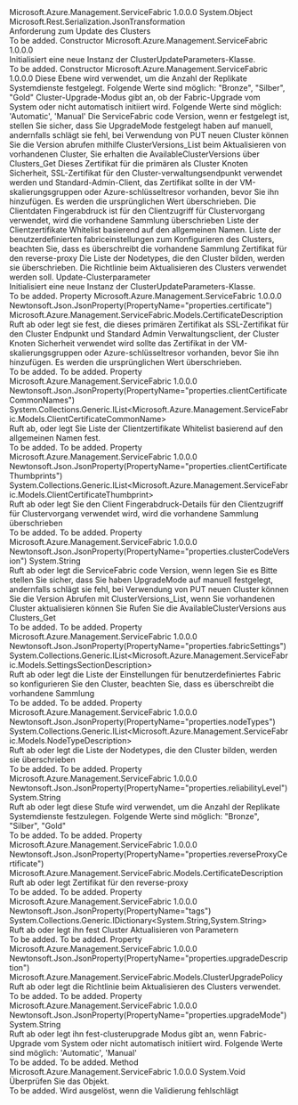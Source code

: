 <Type Name="ClusterUpdateParameters" FullName="Microsoft.Azure.Management.ServiceFabric.Models.ClusterUpdateParameters">
  <TypeSignature Language="C#" Value="public class ClusterUpdateParameters" />
  <TypeSignature Language="ILAsm" Value=".class public auto ansi beforefieldinit ClusterUpdateParameters extends System.Object" />
  <TypeSignature Language="DocId" Value="T:Microsoft.Azure.Management.ServiceFabric.Models.ClusterUpdateParameters" />
  <TypeSignature Language="VB.NET" Value="Public Class ClusterUpdateParameters" />
  <TypeSignature Language="F#" Value="type ClusterUpdateParameters = class" />
  <AssemblyInfo>
    <AssemblyName>Microsoft.Azure.Management.ServiceFabric</AssemblyName>
    <AssemblyVersion>1.0.0.0</AssemblyVersion>
  </AssemblyInfo>
  <Base>
    <BaseTypeName>System.Object</BaseTypeName>
  </Base>
  <Interfaces />
  <Attributes>
    <Attribute>
      <AttributeName>Microsoft.Rest.Serialization.JsonTransformation</AttributeName>
    </Attribute>
  </Attributes>
  <Docs>
    <summary>
            Anforderung zum Update des Clusters
            </summary>
    <remarks>To be added.</remarks>
  </Docs>
  <Members>
    <Member MemberName=".ctor">
      <MemberSignature Language="C#" Value="public ClusterUpdateParameters ();" />
      <MemberSignature Language="ILAsm" Value=".method public hidebysig specialname rtspecialname instance void .ctor() cil managed" />
      <MemberSignature Language="DocId" Value="M:Microsoft.Azure.Management.ServiceFabric.Models.ClusterUpdateParameters.#ctor" />
      <MemberSignature Language="VB.NET" Value="Public Sub New ()" />
      <MemberType>Constructor</MemberType>
      <AssemblyInfo>
        <AssemblyName>Microsoft.Azure.Management.ServiceFabric</AssemblyName>
        <AssemblyVersion>1.0.0.0</AssemblyVersion>
      </AssemblyInfo>
      <Parameters />
      <Docs>
        <summary>
            Initialisiert eine neue Instanz der ClusterUpdateParameters-Klasse.
            </summary>
        <remarks>To be added.</remarks>
      </Docs>
    </Member>
    <Member MemberName=".ctor">
      <MemberSignature Language="C#" Value="public ClusterUpdateParameters (string reliabilityLevel = null, string upgradeMode = null, string clusterCodeVersion = null, Microsoft.Azure.Management.ServiceFabric.Models.CertificateDescription certificate = null, System.Collections.Generic.IList&lt;Microsoft.Azure.Management.ServiceFabric.Models.ClientCertificateThumbprint&gt; clientCertificateThumbprints = null, System.Collections.Generic.IList&lt;Microsoft.Azure.Management.ServiceFabric.Models.ClientCertificateCommonName&gt; clientCertificateCommonNames = null, System.Collections.Generic.IList&lt;Microsoft.Azure.Management.ServiceFabric.Models.SettingsSectionDescription&gt; fabricSettings = null, Microsoft.Azure.Management.ServiceFabric.Models.CertificateDescription reverseProxyCertificate = null, System.Collections.Generic.IList&lt;Microsoft.Azure.Management.ServiceFabric.Models.NodeTypeDescription&gt; nodeTypes = null, Microsoft.Azure.Management.ServiceFabric.Models.ClusterUpgradePolicy upgradeDescription = null, System.Collections.Generic.IDictionary&lt;string,string&gt; tags = null);" />
      <MemberSignature Language="ILAsm" Value=".method public hidebysig specialname rtspecialname instance void .ctor(string reliabilityLevel, string upgradeMode, string clusterCodeVersion, class Microsoft.Azure.Management.ServiceFabric.Models.CertificateDescription certificate, class System.Collections.Generic.IList`1&lt;class Microsoft.Azure.Management.ServiceFabric.Models.ClientCertificateThumbprint&gt; clientCertificateThumbprints, class System.Collections.Generic.IList`1&lt;class Microsoft.Azure.Management.ServiceFabric.Models.ClientCertificateCommonName&gt; clientCertificateCommonNames, class System.Collections.Generic.IList`1&lt;class Microsoft.Azure.Management.ServiceFabric.Models.SettingsSectionDescription&gt; fabricSettings, class Microsoft.Azure.Management.ServiceFabric.Models.CertificateDescription reverseProxyCertificate, class System.Collections.Generic.IList`1&lt;class Microsoft.Azure.Management.ServiceFabric.Models.NodeTypeDescription&gt; nodeTypes, class Microsoft.Azure.Management.ServiceFabric.Models.ClusterUpgradePolicy upgradeDescription, class System.Collections.Generic.IDictionary`2&lt;string, string&gt; tags) cil managed" />
      <MemberSignature Language="DocId" Value="M:Microsoft.Azure.Management.ServiceFabric.Models.ClusterUpdateParameters.#ctor(System.String,System.String,System.String,Microsoft.Azure.Management.ServiceFabric.Models.CertificateDescription,System.Collections.Generic.IList{Microsoft.Azure.Management.ServiceFabric.Models.ClientCertificateThumbprint},System.Collections.Generic.IList{Microsoft.Azure.Management.ServiceFabric.Models.ClientCertificateCommonName},System.Collections.Generic.IList{Microsoft.Azure.Management.ServiceFabric.Models.SettingsSectionDescription},Microsoft.Azure.Management.ServiceFabric.Models.CertificateDescription,System.Collections.Generic.IList{Microsoft.Azure.Management.ServiceFabric.Models.NodeTypeDescription},Microsoft.Azure.Management.ServiceFabric.Models.ClusterUpgradePolicy,System.Collections.Generic.IDictionary{System.String,System.String})" />
      <MemberSignature Language="VB.NET" Value="Public Sub New (Optional reliabilityLevel As String = null, Optional upgradeMode As String = null, Optional clusterCodeVersion As String = null, Optional certificate As CertificateDescription = null, Optional clientCertificateThumbprints As IList(Of ClientCertificateThumbprint) = null, Optional clientCertificateCommonNames As IList(Of ClientCertificateCommonName) = null, Optional fabricSettings As IList(Of SettingsSectionDescription) = null, Optional reverseProxyCertificate As CertificateDescription = null, Optional nodeTypes As IList(Of NodeTypeDescription) = null, Optional upgradeDescription As ClusterUpgradePolicy = null, Optional tags As IDictionary(Of String, String) = null)" />
      <MemberSignature Language="F#" Value="new Microsoft.Azure.Management.ServiceFabric.Models.ClusterUpdateParameters : string * string * string * Microsoft.Azure.Management.ServiceFabric.Models.CertificateDescription * System.Collections.Generic.IList&lt;Microsoft.Azure.Management.ServiceFabric.Models.ClientCertificateThumbprint&gt; * System.Collections.Generic.IList&lt;Microsoft.Azure.Management.ServiceFabric.Models.ClientCertificateCommonName&gt; * System.Collections.Generic.IList&lt;Microsoft.Azure.Management.ServiceFabric.Models.SettingsSectionDescription&gt; * Microsoft.Azure.Management.ServiceFabric.Models.CertificateDescription * System.Collections.Generic.IList&lt;Microsoft.Azure.Management.ServiceFabric.Models.NodeTypeDescription&gt; * Microsoft.Azure.Management.ServiceFabric.Models.ClusterUpgradePolicy * System.Collections.Generic.IDictionary&lt;string, string&gt; -&gt; Microsoft.Azure.Management.ServiceFabric.Models.ClusterUpdateParameters" Usage="new Microsoft.Azure.Management.ServiceFabric.Models.ClusterUpdateParameters (reliabilityLevel, upgradeMode, clusterCodeVersion, certificate, clientCertificateThumbprints, clientCertificateCommonNames, fabricSettings, reverseProxyCertificate, nodeTypes, upgradeDescription, tags)" />
      <MemberType>Constructor</MemberType>
      <AssemblyInfo>
        <AssemblyName>Microsoft.Azure.Management.ServiceFabric</AssemblyName>
        <AssemblyVersion>1.0.0.0</AssemblyVersion>
      </AssemblyInfo>
      <Parameters>
        <Parameter Name="reliabilityLevel" Type="System.String" />
        <Parameter Name="upgradeMode" Type="System.String" />
        <Parameter Name="clusterCodeVersion" Type="System.String" />
        <Parameter Name="certificate" Type="Microsoft.Azure.Management.ServiceFabric.Models.CertificateDescription" />
        <Parameter Name="clientCertificateThumbprints" Type="System.Collections.Generic.IList&lt;Microsoft.Azure.Management.ServiceFabric.Models.ClientCertificateThumbprint&gt;" />
        <Parameter Name="clientCertificateCommonNames" Type="System.Collections.Generic.IList&lt;Microsoft.Azure.Management.ServiceFabric.Models.ClientCertificateCommonName&gt;" />
        <Parameter Name="fabricSettings" Type="System.Collections.Generic.IList&lt;Microsoft.Azure.Management.ServiceFabric.Models.SettingsSectionDescription&gt;" />
        <Parameter Name="reverseProxyCertificate" Type="Microsoft.Azure.Management.ServiceFabric.Models.CertificateDescription" />
        <Parameter Name="nodeTypes" Type="System.Collections.Generic.IList&lt;Microsoft.Azure.Management.ServiceFabric.Models.NodeTypeDescription&gt;" />
        <Parameter Name="upgradeDescription" Type="Microsoft.Azure.Management.ServiceFabric.Models.ClusterUpgradePolicy" />
        <Parameter Name="tags" Type="System.Collections.Generic.IDictionary&lt;System.String,System.String&gt;" />
      </Parameters>
      <Docs>
        <param name="reliabilityLevel">Diese Ebene wird verwendet, um die Anzahl der Replikate Systemdienste festgelegt. Folgende Werte sind möglich: "Bronze", "Silber", "Gold"</param>
        <param name="upgradeMode">Cluster-Upgrade-Modus gibt an, ob der Fabric-Upgrade vom System oder nicht automatisch initiiert wird. Folgende Werte sind möglich: 'Automatic', 'Manual'</param>
        <param name="clusterCodeVersion">Die ServiceFabric code Version, wenn er festgelegt ist, stellen Sie sicher, dass Sie UpgradeMode festgelegt haben auf manuell, andernfalls schlägt sie fehl, bei Verwendung von PUT neuen Cluster können Sie die Version abrufen mithilfe ClusterVersions_List beim Aktualisieren von vorhandenen Cluster, Sie erhalten die AvailableClusterVersions über Clusters_Get</param>
        <param name="certificate">Dieses Zertifikat für die primären als Cluster Knoten Sicherheit, SSL-Zertifikat für den Cluster-verwaltungsendpunkt verwendet werden und Standard-Admin-Client, das Zertifikat sollte in der VM-skalierungsgruppen oder Azure-schlüsseltresor vorhanden, bevor Sie ihn hinzufügen. Es werden die ursprünglichen Wert überschrieben.</param>
        <param name="clientCertificateThumbprints">Die Clientdaten Fingerabdruck ist für den Clientzugriff für Clustervorgang verwendet, wird die vorhandene Sammlung überschrieben</param>
        <param name="clientCertificateCommonNames">Liste der Clientzertifikate Whitelist basierend auf den allgemeinen Namen.</param>
        <param name="fabricSettings">Liste der benutzerdefinierten fabriceinstellungen zum Konfigurieren des Clusters, beachten Sie, dass es überschreibt die vorhandene Sammlung</param>
        <param name="reverseProxyCertificate">Zertifikat für den reverse-proxy</param>
        <param name="nodeTypes">Die Liste der Nodetypes, die den Cluster bilden, werden sie überschrieben.</param>
        <param name="upgradeDescription">Die Richtlinie beim Aktualisieren des Clusters verwendet werden soll.</param>
        <param name="tags">Update-Clusterparameter</param>
        <summary>
            Initialisiert eine neue Instanz der ClusterUpdateParameters-Klasse.
            </summary>
        <remarks>To be added.</remarks>
      </Docs>
    </Member>
    <Member MemberName="Certificate">
      <MemberSignature Language="C#" Value="public Microsoft.Azure.Management.ServiceFabric.Models.CertificateDescription Certificate { get; set; }" />
      <MemberSignature Language="ILAsm" Value=".property instance class Microsoft.Azure.Management.ServiceFabric.Models.CertificateDescription Certificate" />
      <MemberSignature Language="DocId" Value="P:Microsoft.Azure.Management.ServiceFabric.Models.ClusterUpdateParameters.Certificate" />
      <MemberSignature Language="VB.NET" Value="Public Property Certificate As CertificateDescription" />
      <MemberSignature Language="F#" Value="member this.Certificate : Microsoft.Azure.Management.ServiceFabric.Models.CertificateDescription with get, set" Usage="Microsoft.Azure.Management.ServiceFabric.Models.ClusterUpdateParameters.Certificate" />
      <MemberType>Property</MemberType>
      <AssemblyInfo>
        <AssemblyName>Microsoft.Azure.Management.ServiceFabric</AssemblyName>
        <AssemblyVersion>1.0.0.0</AssemblyVersion>
      </AssemblyInfo>
      <Attributes>
        <Attribute>
          <AttributeName>Newtonsoft.Json.JsonProperty(PropertyName="properties.certificate")</AttributeName>
        </Attribute>
      </Attributes>
      <ReturnValue>
        <ReturnType>Microsoft.Azure.Management.ServiceFabric.Models.CertificateDescription</ReturnType>
      </ReturnValue>
      <Docs>
        <summary>
            Ruft ab oder legt sie fest, die dieses primären Zertifikat als SSL-Zertifikat für den Cluster Endpunkt und Standard Admin Verwaltungsclient, der Cluster Knoten Sicherheit verwendet wird sollte das Zertifikat in der VM-skalierungsgruppen oder Azure-schlüsseltresor vorhanden, bevor Sie ihn hinzufügen.
            Es werden die ursprünglichen Wert überschrieben.
            </summary>
        <value>To be added.</value>
        <remarks>To be added.</remarks>
      </Docs>
    </Member>
    <Member MemberName="ClientCertificateCommonNames">
      <MemberSignature Language="C#" Value="public System.Collections.Generic.IList&lt;Microsoft.Azure.Management.ServiceFabric.Models.ClientCertificateCommonName&gt; ClientCertificateCommonNames { get; set; }" />
      <MemberSignature Language="ILAsm" Value=".property instance class System.Collections.Generic.IList`1&lt;class Microsoft.Azure.Management.ServiceFabric.Models.ClientCertificateCommonName&gt; ClientCertificateCommonNames" />
      <MemberSignature Language="DocId" Value="P:Microsoft.Azure.Management.ServiceFabric.Models.ClusterUpdateParameters.ClientCertificateCommonNames" />
      <MemberSignature Language="VB.NET" Value="Public Property ClientCertificateCommonNames As IList(Of ClientCertificateCommonName)" />
      <MemberSignature Language="F#" Value="member this.ClientCertificateCommonNames : System.Collections.Generic.IList&lt;Microsoft.Azure.Management.ServiceFabric.Models.ClientCertificateCommonName&gt; with get, set" Usage="Microsoft.Azure.Management.ServiceFabric.Models.ClusterUpdateParameters.ClientCertificateCommonNames" />
      <MemberType>Property</MemberType>
      <AssemblyInfo>
        <AssemblyName>Microsoft.Azure.Management.ServiceFabric</AssemblyName>
        <AssemblyVersion>1.0.0.0</AssemblyVersion>
      </AssemblyInfo>
      <Attributes>
        <Attribute>
          <AttributeName>Newtonsoft.Json.JsonProperty(PropertyName="properties.clientCertificateCommonNames")</AttributeName>
        </Attribute>
      </Attributes>
      <ReturnValue>
        <ReturnType>System.Collections.Generic.IList&lt;Microsoft.Azure.Management.ServiceFabric.Models.ClientCertificateCommonName&gt;</ReturnType>
      </ReturnValue>
      <Docs>
        <summary>
            Ruft ab, oder legt Sie Liste der Clientzertifikate Whitelist basierend auf den allgemeinen Namen fest.
            </summary>
        <value>To be added.</value>
        <remarks>To be added.</remarks>
      </Docs>
    </Member>
    <Member MemberName="ClientCertificateThumbprints">
      <MemberSignature Language="C#" Value="public System.Collections.Generic.IList&lt;Microsoft.Azure.Management.ServiceFabric.Models.ClientCertificateThumbprint&gt; ClientCertificateThumbprints { get; set; }" />
      <MemberSignature Language="ILAsm" Value=".property instance class System.Collections.Generic.IList`1&lt;class Microsoft.Azure.Management.ServiceFabric.Models.ClientCertificateThumbprint&gt; ClientCertificateThumbprints" />
      <MemberSignature Language="DocId" Value="P:Microsoft.Azure.Management.ServiceFabric.Models.ClusterUpdateParameters.ClientCertificateThumbprints" />
      <MemberSignature Language="VB.NET" Value="Public Property ClientCertificateThumbprints As IList(Of ClientCertificateThumbprint)" />
      <MemberSignature Language="F#" Value="member this.ClientCertificateThumbprints : System.Collections.Generic.IList&lt;Microsoft.Azure.Management.ServiceFabric.Models.ClientCertificateThumbprint&gt; with get, set" Usage="Microsoft.Azure.Management.ServiceFabric.Models.ClusterUpdateParameters.ClientCertificateThumbprints" />
      <MemberType>Property</MemberType>
      <AssemblyInfo>
        <AssemblyName>Microsoft.Azure.Management.ServiceFabric</AssemblyName>
        <AssemblyVersion>1.0.0.0</AssemblyVersion>
      </AssemblyInfo>
      <Attributes>
        <Attribute>
          <AttributeName>Newtonsoft.Json.JsonProperty(PropertyName="properties.clientCertificateThumbprints")</AttributeName>
        </Attribute>
      </Attributes>
      <ReturnValue>
        <ReturnType>System.Collections.Generic.IList&lt;Microsoft.Azure.Management.ServiceFabric.Models.ClientCertificateThumbprint&gt;</ReturnType>
      </ReturnValue>
      <Docs>
        <summary>
            Ruft ab oder legt Sie den Client Fingerabdruck-Details für den Clientzugriff für Clustervorgang verwendet wird, wird die vorhandene Sammlung überschrieben
            </summary>
        <value>To be added.</value>
        <remarks>To be added.</remarks>
      </Docs>
    </Member>
    <Member MemberName="ClusterCodeVersion">
      <MemberSignature Language="C#" Value="public string ClusterCodeVersion { get; set; }" />
      <MemberSignature Language="ILAsm" Value=".property instance string ClusterCodeVersion" />
      <MemberSignature Language="DocId" Value="P:Microsoft.Azure.Management.ServiceFabric.Models.ClusterUpdateParameters.ClusterCodeVersion" />
      <MemberSignature Language="VB.NET" Value="Public Property ClusterCodeVersion As String" />
      <MemberSignature Language="F#" Value="member this.ClusterCodeVersion : string with get, set" Usage="Microsoft.Azure.Management.ServiceFabric.Models.ClusterUpdateParameters.ClusterCodeVersion" />
      <MemberType>Property</MemberType>
      <AssemblyInfo>
        <AssemblyName>Microsoft.Azure.Management.ServiceFabric</AssemblyName>
        <AssemblyVersion>1.0.0.0</AssemblyVersion>
      </AssemblyInfo>
      <Attributes>
        <Attribute>
          <AttributeName>Newtonsoft.Json.JsonProperty(PropertyName="properties.clusterCodeVersion")</AttributeName>
        </Attribute>
      </Attributes>
      <ReturnValue>
        <ReturnType>System.String</ReturnType>
      </ReturnValue>
      <Docs>
        <summary>
            Ruft ab oder legt die ServiceFabric code Version, wenn legen Sie es Bitte stellen Sie sicher, dass Sie haben UpgradeMode auf manuell festgelegt, andernfalls schlägt sie fehl, bei Verwendung von PUT neuen Cluster können Sie die Version Abrufen mit ClusterVersions_List, wenn Sie vorhandenen Cluster aktualisieren können Sie Rufen Sie die AvailableClusterVersions aus Clusters_Get
            </summary>
        <value>To be added.</value>
        <remarks>To be added.</remarks>
      </Docs>
    </Member>
    <Member MemberName="FabricSettings">
      <MemberSignature Language="C#" Value="public System.Collections.Generic.IList&lt;Microsoft.Azure.Management.ServiceFabric.Models.SettingsSectionDescription&gt; FabricSettings { get; set; }" />
      <MemberSignature Language="ILAsm" Value=".property instance class System.Collections.Generic.IList`1&lt;class Microsoft.Azure.Management.ServiceFabric.Models.SettingsSectionDescription&gt; FabricSettings" />
      <MemberSignature Language="DocId" Value="P:Microsoft.Azure.Management.ServiceFabric.Models.ClusterUpdateParameters.FabricSettings" />
      <MemberSignature Language="VB.NET" Value="Public Property FabricSettings As IList(Of SettingsSectionDescription)" />
      <MemberSignature Language="F#" Value="member this.FabricSettings : System.Collections.Generic.IList&lt;Microsoft.Azure.Management.ServiceFabric.Models.SettingsSectionDescription&gt; with get, set" Usage="Microsoft.Azure.Management.ServiceFabric.Models.ClusterUpdateParameters.FabricSettings" />
      <MemberType>Property</MemberType>
      <AssemblyInfo>
        <AssemblyName>Microsoft.Azure.Management.ServiceFabric</AssemblyName>
        <AssemblyVersion>1.0.0.0</AssemblyVersion>
      </AssemblyInfo>
      <Attributes>
        <Attribute>
          <AttributeName>Newtonsoft.Json.JsonProperty(PropertyName="properties.fabricSettings")</AttributeName>
        </Attribute>
      </Attributes>
      <ReturnValue>
        <ReturnType>System.Collections.Generic.IList&lt;Microsoft.Azure.Management.ServiceFabric.Models.SettingsSectionDescription&gt;</ReturnType>
      </ReturnValue>
      <Docs>
        <summary>
            Ruft ab oder legt die Liste der Einstellungen für benutzerdefiniertes Fabric so konfigurieren Sie den Cluster, beachten Sie, dass es überschreibt die vorhandene Sammlung
            </summary>
        <value>To be added.</value>
        <remarks>To be added.</remarks>
      </Docs>
    </Member>
    <Member MemberName="NodeTypes">
      <MemberSignature Language="C#" Value="public System.Collections.Generic.IList&lt;Microsoft.Azure.Management.ServiceFabric.Models.NodeTypeDescription&gt; NodeTypes { get; set; }" />
      <MemberSignature Language="ILAsm" Value=".property instance class System.Collections.Generic.IList`1&lt;class Microsoft.Azure.Management.ServiceFabric.Models.NodeTypeDescription&gt; NodeTypes" />
      <MemberSignature Language="DocId" Value="P:Microsoft.Azure.Management.ServiceFabric.Models.ClusterUpdateParameters.NodeTypes" />
      <MemberSignature Language="VB.NET" Value="Public Property NodeTypes As IList(Of NodeTypeDescription)" />
      <MemberSignature Language="F#" Value="member this.NodeTypes : System.Collections.Generic.IList&lt;Microsoft.Azure.Management.ServiceFabric.Models.NodeTypeDescription&gt; with get, set" Usage="Microsoft.Azure.Management.ServiceFabric.Models.ClusterUpdateParameters.NodeTypes" />
      <MemberType>Property</MemberType>
      <AssemblyInfo>
        <AssemblyName>Microsoft.Azure.Management.ServiceFabric</AssemblyName>
        <AssemblyVersion>1.0.0.0</AssemblyVersion>
      </AssemblyInfo>
      <Attributes>
        <Attribute>
          <AttributeName>Newtonsoft.Json.JsonProperty(PropertyName="properties.nodeTypes")</AttributeName>
        </Attribute>
      </Attributes>
      <ReturnValue>
        <ReturnType>System.Collections.Generic.IList&lt;Microsoft.Azure.Management.ServiceFabric.Models.NodeTypeDescription&gt;</ReturnType>
      </ReturnValue>
      <Docs>
        <summary>
            Ruft ab oder legt die Liste der Nodetypes, die den Cluster bilden, werden sie überschrieben
            </summary>
        <value>To be added.</value>
        <remarks>To be added.</remarks>
      </Docs>
    </Member>
    <Member MemberName="ReliabilityLevel">
      <MemberSignature Language="C#" Value="public string ReliabilityLevel { get; set; }" />
      <MemberSignature Language="ILAsm" Value=".property instance string ReliabilityLevel" />
      <MemberSignature Language="DocId" Value="P:Microsoft.Azure.Management.ServiceFabric.Models.ClusterUpdateParameters.ReliabilityLevel" />
      <MemberSignature Language="VB.NET" Value="Public Property ReliabilityLevel As String" />
      <MemberSignature Language="F#" Value="member this.ReliabilityLevel : string with get, set" Usage="Microsoft.Azure.Management.ServiceFabric.Models.ClusterUpdateParameters.ReliabilityLevel" />
      <MemberType>Property</MemberType>
      <AssemblyInfo>
        <AssemblyName>Microsoft.Azure.Management.ServiceFabric</AssemblyName>
        <AssemblyVersion>1.0.0.0</AssemblyVersion>
      </AssemblyInfo>
      <Attributes>
        <Attribute>
          <AttributeName>Newtonsoft.Json.JsonProperty(PropertyName="properties.reliabilityLevel")</AttributeName>
        </Attribute>
      </Attributes>
      <ReturnValue>
        <ReturnType>System.String</ReturnType>
      </ReturnValue>
      <Docs>
        <summary>
            Ruft ab oder legt diese Stufe wird verwendet, um die Anzahl der Replikate Systemdienste festzulegen. Folgende Werte sind möglich: "Bronze", "Silber", "Gold"
            </summary>
        <value>To be added.</value>
        <remarks>To be added.</remarks>
      </Docs>
    </Member>
    <Member MemberName="ReverseProxyCertificate">
      <MemberSignature Language="C#" Value="public Microsoft.Azure.Management.ServiceFabric.Models.CertificateDescription ReverseProxyCertificate { get; set; }" />
      <MemberSignature Language="ILAsm" Value=".property instance class Microsoft.Azure.Management.ServiceFabric.Models.CertificateDescription ReverseProxyCertificate" />
      <MemberSignature Language="DocId" Value="P:Microsoft.Azure.Management.ServiceFabric.Models.ClusterUpdateParameters.ReverseProxyCertificate" />
      <MemberSignature Language="VB.NET" Value="Public Property ReverseProxyCertificate As CertificateDescription" />
      <MemberSignature Language="F#" Value="member this.ReverseProxyCertificate : Microsoft.Azure.Management.ServiceFabric.Models.CertificateDescription with get, set" Usage="Microsoft.Azure.Management.ServiceFabric.Models.ClusterUpdateParameters.ReverseProxyCertificate" />
      <MemberType>Property</MemberType>
      <AssemblyInfo>
        <AssemblyName>Microsoft.Azure.Management.ServiceFabric</AssemblyName>
        <AssemblyVersion>1.0.0.0</AssemblyVersion>
      </AssemblyInfo>
      <Attributes>
        <Attribute>
          <AttributeName>Newtonsoft.Json.JsonProperty(PropertyName="properties.reverseProxyCertificate")</AttributeName>
        </Attribute>
      </Attributes>
      <ReturnValue>
        <ReturnType>Microsoft.Azure.Management.ServiceFabric.Models.CertificateDescription</ReturnType>
      </ReturnValue>
      <Docs>
        <summary>
            Ruft ab oder legt Zertifikat für den reverse-proxy
            </summary>
        <value>To be added.</value>
        <remarks>To be added.</remarks>
      </Docs>
    </Member>
    <Member MemberName="Tags">
      <MemberSignature Language="C#" Value="public System.Collections.Generic.IDictionary&lt;string,string&gt; Tags { get; set; }" />
      <MemberSignature Language="ILAsm" Value=".property instance class System.Collections.Generic.IDictionary`2&lt;string, string&gt; Tags" />
      <MemberSignature Language="DocId" Value="P:Microsoft.Azure.Management.ServiceFabric.Models.ClusterUpdateParameters.Tags" />
      <MemberSignature Language="VB.NET" Value="Public Property Tags As IDictionary(Of String, String)" />
      <MemberSignature Language="F#" Value="member this.Tags : System.Collections.Generic.IDictionary&lt;string, string&gt; with get, set" Usage="Microsoft.Azure.Management.ServiceFabric.Models.ClusterUpdateParameters.Tags" />
      <MemberType>Property</MemberType>
      <AssemblyInfo>
        <AssemblyName>Microsoft.Azure.Management.ServiceFabric</AssemblyName>
        <AssemblyVersion>1.0.0.0</AssemblyVersion>
      </AssemblyInfo>
      <Attributes>
        <Attribute>
          <AttributeName>Newtonsoft.Json.JsonProperty(PropertyName="tags")</AttributeName>
        </Attribute>
      </Attributes>
      <ReturnValue>
        <ReturnType>System.Collections.Generic.IDictionary&lt;System.String,System.String&gt;</ReturnType>
      </ReturnValue>
      <Docs>
        <summary>
            Ruft ab oder legt ihn fest Cluster Aktualisieren von Parametern
            </summary>
        <value>To be added.</value>
        <remarks>To be added.</remarks>
      </Docs>
    </Member>
    <Member MemberName="UpgradeDescription">
      <MemberSignature Language="C#" Value="public Microsoft.Azure.Management.ServiceFabric.Models.ClusterUpgradePolicy UpgradeDescription { get; set; }" />
      <MemberSignature Language="ILAsm" Value=".property instance class Microsoft.Azure.Management.ServiceFabric.Models.ClusterUpgradePolicy UpgradeDescription" />
      <MemberSignature Language="DocId" Value="P:Microsoft.Azure.Management.ServiceFabric.Models.ClusterUpdateParameters.UpgradeDescription" />
      <MemberSignature Language="VB.NET" Value="Public Property UpgradeDescription As ClusterUpgradePolicy" />
      <MemberSignature Language="F#" Value="member this.UpgradeDescription : Microsoft.Azure.Management.ServiceFabric.Models.ClusterUpgradePolicy with get, set" Usage="Microsoft.Azure.Management.ServiceFabric.Models.ClusterUpdateParameters.UpgradeDescription" />
      <MemberType>Property</MemberType>
      <AssemblyInfo>
        <AssemblyName>Microsoft.Azure.Management.ServiceFabric</AssemblyName>
        <AssemblyVersion>1.0.0.0</AssemblyVersion>
      </AssemblyInfo>
      <Attributes>
        <Attribute>
          <AttributeName>Newtonsoft.Json.JsonProperty(PropertyName="properties.upgradeDescription")</AttributeName>
        </Attribute>
      </Attributes>
      <ReturnValue>
        <ReturnType>Microsoft.Azure.Management.ServiceFabric.Models.ClusterUpgradePolicy</ReturnType>
      </ReturnValue>
      <Docs>
        <summary>
            Ruft ab oder legt die Richtlinie beim Aktualisieren des Clusters verwendet.
            </summary>
        <value>To be added.</value>
        <remarks>To be added.</remarks>
      </Docs>
    </Member>
    <Member MemberName="UpgradeMode">
      <MemberSignature Language="C#" Value="public string UpgradeMode { get; set; }" />
      <MemberSignature Language="ILAsm" Value=".property instance string UpgradeMode" />
      <MemberSignature Language="DocId" Value="P:Microsoft.Azure.Management.ServiceFabric.Models.ClusterUpdateParameters.UpgradeMode" />
      <MemberSignature Language="VB.NET" Value="Public Property UpgradeMode As String" />
      <MemberSignature Language="F#" Value="member this.UpgradeMode : string with get, set" Usage="Microsoft.Azure.Management.ServiceFabric.Models.ClusterUpdateParameters.UpgradeMode" />
      <MemberType>Property</MemberType>
      <AssemblyInfo>
        <AssemblyName>Microsoft.Azure.Management.ServiceFabric</AssemblyName>
        <AssemblyVersion>1.0.0.0</AssemblyVersion>
      </AssemblyInfo>
      <Attributes>
        <Attribute>
          <AttributeName>Newtonsoft.Json.JsonProperty(PropertyName="properties.upgradeMode")</AttributeName>
        </Attribute>
      </Attributes>
      <ReturnValue>
        <ReturnType>System.String</ReturnType>
      </ReturnValue>
      <Docs>
        <summary>
            Ruft ab oder legt ihn fest-clusterupgrade Modus gibt an, wenn Fabric-Upgrade vom System oder nicht automatisch initiiert wird. Folgende Werte sind möglich: 'Automatic', 'Manual'
            </summary>
        <value>To be added.</value>
        <remarks>To be added.</remarks>
      </Docs>
    </Member>
    <Member MemberName="Validate">
      <MemberSignature Language="C#" Value="public virtual void Validate ();" />
      <MemberSignature Language="ILAsm" Value=".method public hidebysig newslot virtual instance void Validate() cil managed" />
      <MemberSignature Language="DocId" Value="M:Microsoft.Azure.Management.ServiceFabric.Models.ClusterUpdateParameters.Validate" />
      <MemberSignature Language="VB.NET" Value="Public Overridable Sub Validate ()" />
      <MemberSignature Language="F#" Value="abstract member Validate : unit -&gt; unit&#xA;override this.Validate : unit -&gt; unit" Usage="clusterUpdateParameters.Validate " />
      <MemberType>Method</MemberType>
      <AssemblyInfo>
        <AssemblyName>Microsoft.Azure.Management.ServiceFabric</AssemblyName>
        <AssemblyVersion>1.0.0.0</AssemblyVersion>
      </AssemblyInfo>
      <ReturnValue>
        <ReturnType>System.Void</ReturnType>
      </ReturnValue>
      <Parameters />
      <Docs>
        <summary>
            Überprüfen Sie das Objekt.
            </summary>
        <remarks>To be added.</remarks>
        <exception cref="T:Microsoft.Rest.ValidationException">
            Wird ausgelöst, wenn die Validierung fehlschlägt
            </exception>
      </Docs>
    </Member>
  </Members>
</Type>